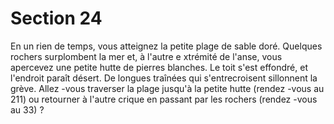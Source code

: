 # Section 24

En un rien de temps, vous atteignez la petite plage de sable doré.
Quelques rochers surplombent la mer et, à l'autre e xtrémité de
l'anse, vous apercevez une petite  hutte de pierres blanches. Le toit
s'est effondré, et l'endroit paraît désert. De longues traînées qui
s'entrecroisent sillonnent la grève. Allez -vous traverser la plage
jusqu'à la petite hutte (rendez -vous au 211) ou retourner à l'autre
crique en passant par les rochers (rendez -vous au  33) ?